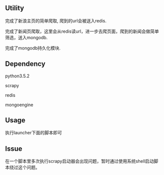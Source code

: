 ## Utility
完成了新浪主页的简单爬取, 爬到的url会被送入redis.

完成了新闻页爬取，这里会从redis读url，进一步去爬页面，爬到的新闻会做简单筛选，送入mongodb.

完成了mongodb持久化模块.

## Dependency
python3.5.2

scrapy

redis

mongoengine

## Usage
执行launcher下面的脚本即可

## Issue
在一个脚本里多次执行scrapy启动器会出现问题，暂时通过使用系统shell启动脚本绕过这个问题。